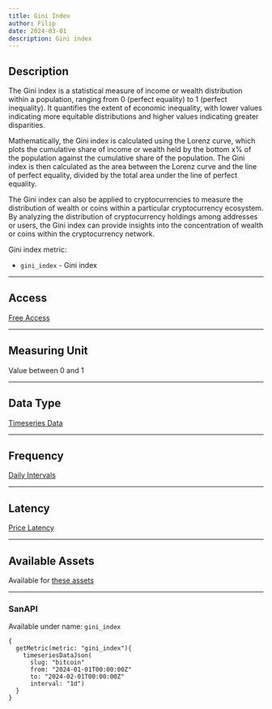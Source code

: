 ```yaml
---
title: Gini Index
author: Filip
date: 2024-03-01
description: Gini index
---
```


## Description
The Gini index is a statistical measure of income or wealth distribution within a population, 
ranging from 0 (perfect equality) to 1 (perfect inequality). It quantifies the extent of economic 
inequality, with lower values indicating more equitable distributions and higher values indicating 
greater disparities.

Mathematically, the Gini index is calculated using the Lorenz curve, which plots the cumulative share 
of income or wealth held by the bottom x% of the population against the cumulative share of the 
population. The Gini index is then calculated as the area between the Lorenz curve and the line of 
perfect equality, divided by the total area under the line of perfect equality.

The Gini index can also be applied to cryptocurrencies to measure the distribution of wealth or 
coins within a particular cryptocurrency ecosystem. By analyzing the distribution of cryptocurrency 
holdings among addresses or users, the Gini index can provide insights into the concentration of 
wealth or coins within the cryptocurrency network.


Gini index metric:
* `gini_index` - Gini index

---

## Access

[Free Access](/metrics/details/access#free-access)

---

## Measuring Unit

Value between 0 and 1 

---

## Data Type

[Timeseries Data](/metrics/details/data-type#timeseries-data)

---

## Frequency

[Daily Intervals](/metrics/details/frequency#daily-frequency)

---

## Latency

[Price Latency](/metrics/details/latency#price-latency)

---

## Available Assets

Available for [these
assets](<https://api.santiment.net/graphiql?variables=&query=%7B%0A%20%20getMetric(metric%3A%20%22gini_index%22)%20%7B%0A%20%20%20%20metadata%20%7B%0A%20%20%20%20%20%20availableSlugs%0A%20%20%20%20%7D%0A%20%20%7D%0A%7D%0A>)

---

### SanAPI

Available under name: `gini_index`


```graphql-explorer
{
  getMetric(metric: "gini_index"){
    timeseriesDataJson(
      slug: "bitcoin"
      from: "2024-01-01T00:00:00Z"
      to: "2024-02-01T00:00:00Z"
      interval: "1d")
  }
}
```
